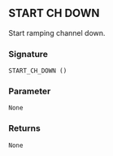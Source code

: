 ## START CH  DOWN

Start ramping channel down.


### Signature

`START_CH_DOWN ()`


### Parameter

`None`


### Returns

`None`